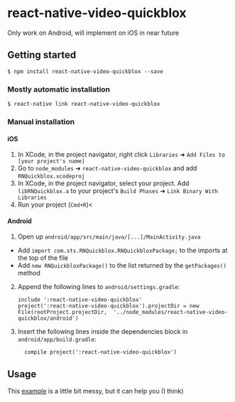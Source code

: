 
# react-native-video-quickblox
Only work on Android, will implement on iOS in near future

## Getting started

`$ npm install react-native-video-quickblox --save`

### Mostly automatic installation

`$ react-native link react-native-video-quickblox`

### Manual installation


#### iOS

1. In XCode, in the project navigator, right click `Libraries` ➜ `Add Files to [your project's name]`
2. Go to `node_modules` ➜ `react-native-video-quickblox` and add `RNQuickblox.xcodeproj`
3. In XCode, in the project navigator, select your project. Add `libRNQuickblox.a` to your project's `Build Phases` ➜ `Link Binary With Libraries`
4. Run your project (`Cmd+R`)<

#### Android

1. Open up `android/app/src/main/java/[...]/MainActivity.java`
  - Add `import com.sts.RNQuickblox.RNQuickbloxPackage;` to the imports at the top of the file
  - Add `new RNQuickbloxPackage()` to the list returned by the `getPackages()` method
2. Append the following lines to `android/settings.gradle`:
  	```
  	include ':react-native-video-quickblox'
  	project(':react-native-video-quickblox').projectDir = new File(rootProject.projectDir, 	'../node_modules/react-native-video-quickblox/android')
  	```
3. Insert the following lines inside the dependencies block in `android/app/build.gradle`:
  	```
      compile project(':react-native-video-quickblox')
  	```


## Usage
This [example](https://github.com/ttdat89/react-native-video-quickblox/tree/master/example/TestLibQuickblox) is a little bit messy, but it can help you (I think)
  
